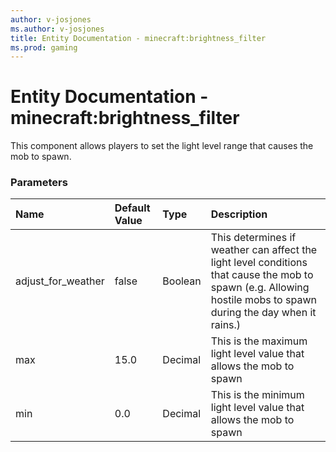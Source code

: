 ```yaml
---
author: v-josjones
ms.author: v-josjones
title: Entity Documentation - minecraft:brightness_filter
ms.prod: gaming
---
```


# Entity Documentation - minecraft:brightness_filter

This component allows players to set the light level range that causes the mob to spawn.

### Parameters

|Name |Default Value |Type | Description |
|:-----------|:-----------|:-----------|:-----------|
|adjust_for_weather |false |Boolean |This determines if weather can affect the light level conditions that cause the mob to spawn (e.g. Allowing hostile mobs to spawn during the day when it rains.) |
|max |15.0 |Decimal | This is the maximum light level value that allows the mob to spawn |
|min |0.0 |Decimal |This is the minimum light level value that allows the mob to spawn |

